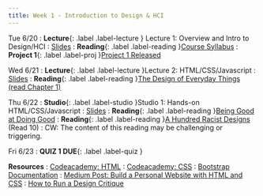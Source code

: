 ```yaml
---
title: Week 1 - Introduction to Design & HCI
---
```


Tue 6/20
: **Lecture**{: .label .label-lecture } Lecture 1: Overview and Intro to Design/HCI 
  : [Slides](#)
: **Reading**{: .label .label-reading }[Course Syllabus](../syllabus)
: **Project 1**{: .label .label-proj }[Project 1 Released](#)

Wed 6/21
: **Lecture**{: .label .label-lecture }Lecture 2: HTML/CSS/Javascript
  : [Slides](#)
: **Reading**{: .label .label-reading }[The Design of Everyday Things (read Chapter 1)](https://drive.google.com/file/d/1a23BfBZ8Dk97PBEwoTiYaM0Kw8WguVMT/view?usp=sharing)

Thu 6/22
: **Studio**{: .label .label-studio }Studio 1: Hands-on HTML/CSS/Javascript
  : [Slides](#)
: **Reading**{: .label .label-reading }[Being Good at Doing Good](https://storage.googleapis.com/pub-tools-public-publication-data/pdf/45295.pdf)
: **Reading**{: .label .label-reading }[A Hundred Racist Designs](https://otlhogilegordon.medium.com/a-hundred-racist-designs-ff713cd5aa42) (Read 10)
  : CW: The content of this reading may be challenging or triggering.

Fri 6/23
: **QUIZ 1 DUE**{: .label .label-quiz }

**Resources**
: [Codeacademy: HTML](https://www.codecademy.com/learn/learn-html)
: [Codeacademy: CSS](https://www.codecademy.com/learn/learn-css)
: [Bootstrap Documentation](https://getbootstrap.com/docs/4.1/getting-started/introduction/)
: [Medium Post: Build a Personal Website with HTML and CSS](https://medium.com/@ianjsikes/build-a-personal-website-with-html-and-css-part-1-3013fb5dacd4)
: [How to Run a Design Critique](https://scottberkun.com/essays/23-how-to-run-a-design-critique/)
